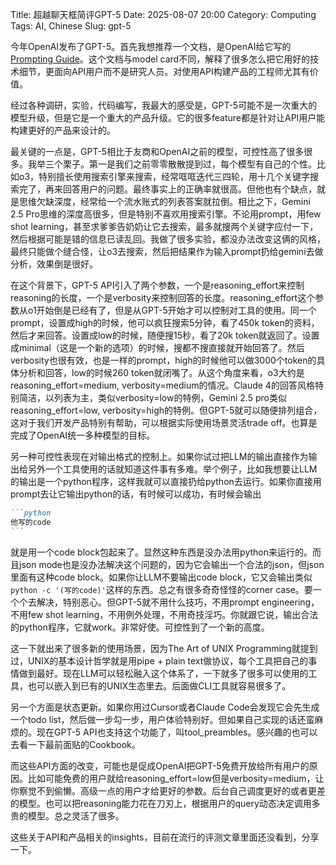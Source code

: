 Title: 超越聊天框简评GPT-5
Date: 2025-08-07 20:00
Category: Computing
Tags: AI, Chinese
Slug: gpt-5

今年OpenAI发布了GPT-5。首先我想推荐一个文档，是OpenAI给它写的[Prompting Guide](https://cookbook.openai.com/examples/gpt-5/gpt-5_prompting_guide)。这个文档与model card不同，解释了很多怎么把它用好的技术细节，更面向API用户而不是研究人员。对使用API构建产品的工程师尤其有价值。

经过各种调研，实验，代码编写，我最大的感受是，GPT-5可能不是一次重大的模型升级，但是它是一个重大的产品升级。它的很多feature都是针对让API用户能构建更好的产品来设计的。

最关键的一点是，GPT-5相比于友商和OpenAI之前的模型，可控性高了很多很多。我举三个栗子。第一是我们之前零零散散提到过，每个模型有自己的个性。比如o3，特别擅长使用搜索引擎来搜索，经常哐哐迭代三四轮，用十几个关键字搜索完了，再来回答用户的问题。最终事实上的正确率就很高。但他也有个缺点，就是思维欠缺深度，经常给一个流水账式的列表答案就拉倒。相比之下，Gemini 2.5 Pro思维的深度高很多，但是特别不喜欢用搜索引擎。不论用prompt，用few shot learning，甚至求爹爹告奶奶让它去搜索，最多就搜两个关键字应付一下，然后根据可能是错的信息已读乱回。我做了很多实验，都没办法改变这俩的风格，最终只能做个缝合怪，让o3去搜索，然后把结果作为输入prompt扔给gemini去做分析，效果倒是很好。

在这个背景下，GPT-5 API引入了两个参数，一个是reasoning_effort来控制reasoning的长度，一个是verbosity来控制回答的长度。reasoning_effort这个参数从o1开始倒是已经有了，但是从GPT-5开始才可以控制对工具的使用。同一个prompt，设置成high的时候，他可以疯狂搜索5分钟，看了450k token的资料，然后才来回答。设置成low的时候，随便搜15秒，看了20k token就返回了。设置成minimal（这是一个新的选项）的时候，搜都不搜直接就开始回答了。然后verbosity也很有效，也是一样的prompt，high的时候他可以做3000个token的具体分析和回答，low的时候260 token就闭嘴了。从这个角度来看，o3大约是reasoning_effort=medium, verbosity=medium的情况。Claude 4的回答风格特别简洁，以列表为主，类似verbosity=low的特例，Gemini 2.5 pro类似reasoning_effort=low, verbosity=high的特例。但GPT-5就可以随便排列组合，这对于我们开发产品特别有帮助，可以根据实际使用场景灵活trade off。也算是完成了OpenAI统一多种模型的目标。

另一种可控性表现在对输出格式的控制上。如果你试过把LLM的输出直接作为输出给另外一个工具使用的话就知道这件事有多难。举个例子，比如我想要让LLM的输出是一个python程序，这样我就可以直接扔给python去运行。如果你直接用prompt去让它输出python的话，有时候可以成功，有时候会输出

````markdown
```python
他写的code
```
````

就是用一个code block包起来了。显然这种东西是没办法用python来运行的。而且json mode也是没办法解决这个问题的，因为它会输出一个合法的json，但json里面有这种code block。如果你让LLM不要输出code block，它又会输出类似`python -c '(写的code)'`这样的东西。总之有很多奇奇怪怪的corner case。要一个个去解决，特别恶心。但GPT-5就不用什么技巧，不用prompt engineering，不用few shot learning，不用例外处理，不用奇技淫巧。你就跟它说，输出合法的python程序，它就work。非常好使。可控性到了一个新的高度。

这一下就出来了很多新的使用场景，因为The Art of UNIX Programming就提到过，UNIX的基本设计哲学就是用pipe + plain text做协议，每个工具把自己的事情做到最好。现在LLM可以轻松融入这个体系了，一下就多了很多可以使用的工具，也可以嵌入到已有的UNIX生态里去。后面做CLI工具就容易很多了。

另一个方面是状态更新。如果你用过Cursor或者Claude Code会发现它会先生成一个todo list，然后做一步勾一步，用户体验特别好。但如果自己实现的话还蛮麻烦的。现在GPT-5 API也支持这个功能了，叫tool_preambles。感兴趣的也可以去看一下最前面贴的Cookbook。

而这些API方面的改变，可能也是促成OpenAI把GPT-5免费开放给所有用户的原因。比如可能免费的用户就给reasoning_effort=low但是verbosity=medium，让你察觉不到偷懒。高级一点的用户才给更好的参数。后台自己调度更好的或者更差的模型。也可以把reasoning能力花在刀刃上，根据用户的query动态决定调用多贵的模型。总之灵活了很多。

这些关于API和产品相关的insights，目前在流行的评测文章里面还没看到，分享一下。

<script async data-uid="65448d4615" src="https://yage.kit.com/65448d4615/index.js"></script>